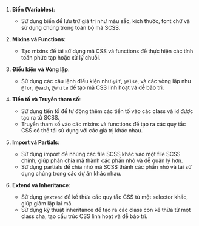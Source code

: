 1. **Biến (Variables)**:

   - Sử dụng biến để lưu trữ giá trị như màu sắc, kích thước, font chữ và sử dụng chúng trong toàn bộ mã SCSS.

2. **Mixins và Functions**:

   - Tạo mixins để tái sử dụng mã CSS và functions để thực hiện các tính toán phức tạp hoặc xử lý chuỗi.

3. **Điều kiện và Vòng lặp**:

   - Sử dụng các câu lệnh điều kiện như `@if`, `@else`, và các vòng lặp như `@for`, `@each`, `@while` để tạo mã CSS linh hoạt và dễ bảo trì.

4. **Tiền tố và Truyền tham số**:

   - Sử dụng tiền tố để tự động thêm các tiền tố vào các class và id được tạo ra từ SCSS.
   - Truyền tham số vào các mixins và functions để tạo ra các quy tắc CSS có thể tái sử dụng với các giá trị khác nhau.

5. **Import và Partials**:

   - Sử dụng import để nhúng các file SCSS khác vào một file SCSS chính, giúp phân chia mã thành các phần nhỏ và dễ quản lý hơn.
   - Sử dụng partials để chia nhỏ mã SCSS thành các phần nhỏ và tái sử dụng chúng trong các dự án khác nhau.

6. **Extend và Inheritance**:

   - Sử dụng `@extend` để kế thừa các quy tắc CSS từ một selector khác, giúp giảm lặp lại mã.
   - Sử dụng kỹ thuật inheritance để tạo ra các class con kế thừa từ một class cha, tạo cấu trúc CSS linh hoạt và dễ bảo trì.
